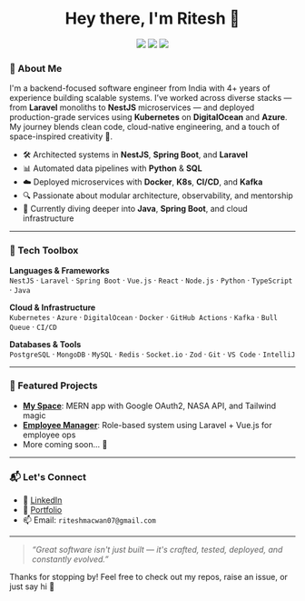 <h1 align="center">Hey there, I'm Ritesh 👋</h1>

<p align="center">
  <img src="https://img.shields.io/badge/Backend%20Engineer-Microservices-blue?style=flat-square" />
  <img src="https://img.shields.io/badge/Cloud%20Native-Kubernetes,%20Azure,%20DigitalOcean-blue?style=flat-square" />
  <img src="https://img.shields.io/badge/Open%20to%20collaborations-Yes-green?style=flat-square" />
</p>

### 🚀 About Me

I'm a backend-focused software engineer from India with 4+ years of experience building scalable systems. I’ve worked across diverse stacks — from **Laravel** monoliths to **NestJS** microservices — and deployed production-grade services using **Kubernetes** on **DigitalOcean** and **Azure**. My journey blends clean code, cloud-native engineering, and a touch of space-inspired creativity 🚀.

- 🛠 Architected systems in **NestJS**, **Spring Boot**, and **Laravel**
- 📊 Automated data pipelines with **Python** & **SQL**
- ☁️ Deployed microservices with **Docker**, **K8s**, **CI/CD**, and **Kafka**
- 🔍 Passionate about modular architecture, observability, and mentorship
- 🧠 Currently diving deeper into **Java**, **Spring Boot**, and cloud infrastructure

---

### 🧰 Tech Toolbox

**Languages & Frameworks**  
`NestJS` · `Laravel` · `Spring Boot` · `Vue.js` · `React` · `Node.js` · `Python` · `TypeScript` · `Java`

**Cloud & Infrastructure**  
`Kubernetes` · `Azure` · `DigitalOcean` · `Docker` · `GitHub Actions` · `Kafka` · `Bull Queue` · `CI/CD`

**Databases & Tools**  
`PostgreSQL` · `MongoDB` · `MySQL` · `Redis` · `Socket.io` · `Zod` · `Git` · `VS Code` · `IntelliJ`

---

### 🔭 Featured Projects

- [**My Space**](#): MERN app with Google OAuth2, NASA API, and Tailwind magic  
- [**Employee Manager**](#): Role-based system using Laravel + Vue.js for employee ops  
- More coming soon... 🚧

---

### 📬 Let's Connect

- 🔗 [LinkedIn](https://linkedin.com/in/ritesh)
- 💼 [Portfolio](#)
- 📫 Email: `riteshmacwan07@gmail.com`

---

> *“Great software isn't just built — it's crafted, tested, deployed, and constantly evolved.”*

Thanks for stopping by! Feel free to check out my repos, raise an issue, or just say hi 👋
